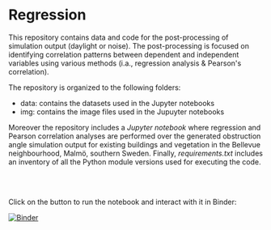 # Regression
This repository contains data and code for the post-processing of simulation output (daylight or noise). The post-processing is focused on identifying correlation patterns between dependent and independent variables using various methods (i.a., regression analysis & Pearson's correlation).

The repository is organized to the following folders:

- data: contains the datasets used in the Jupyter notebooks
- img: contains the image files used in the Jupuyter notebooks

Moreover the repository includes a *Jupyter notebook* where regression and Pearson correlation analyses are performed over the generated obstruction angle simulation output for existing buildings and vegetation in the Bellevue neighbourhood, Malmö, southern Sweden. Finally, *requirements.txt* includes an inventory of all the Python module versions used for executing the code.

<br>
<br>

Click on the button to run the notebook and interact with it in Binder: 


[![Binder](https://mybinder.org/badge_logo.svg)](https://mybinder.org/v2/gh/KarolinaPntzt/regression/main?labpath=regression_OA_vegetation.ipynb)
